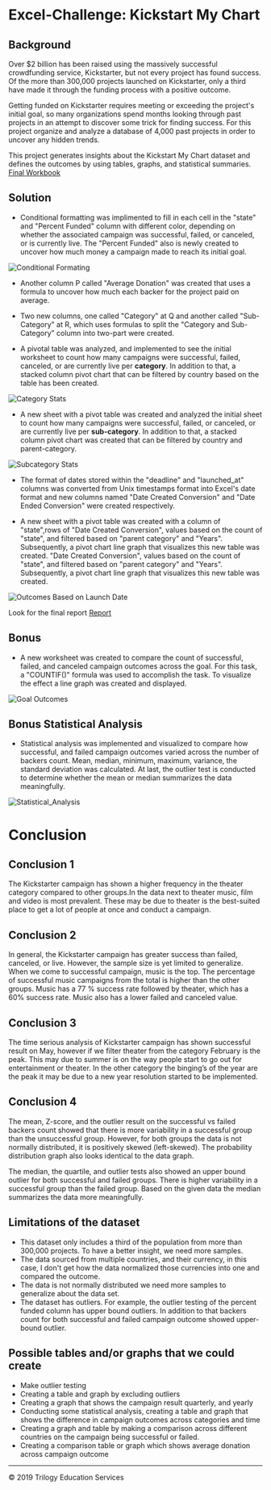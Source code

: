# Excel-Challenge: Kickstart My Chart

## Background

Over $2 billion has been raised using the massively successful crowdfunding service, Kickstarter, but not every project has found success. Of the more than 300,000 projects launched on Kickstarter, only a third have made it through the funding process with a positive outcome.

Getting funded on Kickstarter requires meeting or exceeding the project's initial goal, so many organizations spend months looking through past projects in an attempt to discover some trick for finding success. For this project organize and analyze a database of 4,000 past projects in order to uncover any hidden trends.

This project generates insights about the Kickstart My Chart dataset and defines the outcomes by using tables, graphs, and statistical summaries.
[Final Workbook](./excel-challenge.xlsx)


## Solution 

* Conditional formatting was implimented to fill in each cell in the "state" and "Percent Funded" column with different color, depending on whether the associated campaign was successful, failed, or canceled, or is currently live. The "Percent Funded" also is newly created to uncover how much money a campaign made to reach its initial goal.

![Conditional Formating](images/Conditional_formating.png)

* Another column P called "Average Donation" was created that uses a formula to uncover how much each backer for the project paid on average.

* Two new columns, one called "Category" at Q and another called "Sub-Category" at R, which uses formulas to split the "Category and Sub-Category" column into two-part were created. 

*  A pivotal table was analyzed, and implemented to see the initial worksheet to count how many campaigns were successful, failed, canceled, or are currently live per **category**. In addition to that, a stacked column pivot chart that can be filtered by country based on the table has been created.

![Category Stats](images/Outcome_based_on_category.png)
* A new sheet with a pivot table was created and analyzed the initial sheet to count how many campaigns were successful, failed, or canceled, or are currently live per **sub-category**. In addition to that, a stacked column pivot chart was created that can be filtered by country and parent-category.

![Subcategory Stats](images/Outcome_based_on_sub_category.png)

* The format of dates stored within the "deadline" and "launched_at" columns was converted from Unix timestamps format into Excel's date format and new columns named "Date Created Conversion" and "Date Ended Conversion" were created respectively.

* A new sheet with a pivot table was created with a column of "state",rows of "Date Created Conversion", values based on the count of "state", and filtered based on "parent category" and "Years". Subsequently, a pivot chart line graph that visualizes this new table was created. "Date Created Conversion", values based on the count of "state", and filtered based on "parent category" and "Years". Subsequently, a pivot chart line graph that visualizes this new table was created.

![Outcomes Based on Launch Date](images/Outcome_based_on_date.png)

Look for the final report  [Report](./Report.doc)

## Bonus
* A new worksheet was created to compare the count of successful, failed, and canceled campaign outcomes across the goal. For this task, a "COUNTIF()" formula was used to accomplish the task. To visualize the effect a line graph was created and displayed. 

![Goal Outcomes](images/Bonus_Outcome_based_on_goal.png)

## Bonus Statistical Analysis

* Statistical analysis was implemented and visualized to compare how successful, and failed campaign outcomes varied across the number of backers count. Mean, median, minimum, maximum, variance, the standard deviation was calculated. At last, the outlier test is conducted to determine whether the mean or median summarizes the data meaningfully. 

![Statistical_Analysis](images/Bonus_statistical_analysis.png)

# Conclusion 

## Conclusion 1

The Kickstarter campaign has shown a higher frequency in the theater category compared to other groups.In the data next to theater music, film and video is most prevalent. These may be due to theater is the best-suited place to get a lot of people at once and conduct a campaign.

## Conclusion 2

In general, the Kickstarter campaign has greater success than failed, canceled, or live. However, the sample size is yet limited to generalize. When we come to successful campaign, music is the top. The percentage of successful music campaigns from the total is higher than the other groups. Music has a 77 % success rate followed by theater, which has a 60% success rate. Music also has a lower failed and canceled value.

## Conclusion 3 

The time serious analysis of Kickstarter campaign has shown successful result on May, however if we filter theater from the category February is the peak. This may due to summer is on the way people start to go out for entertainment or theater. In the other category the binging’s of the year are the peak it may be due to a new year resolution started to be implemented.

## Conclusion 4
The mean, Z-score, and the outlier result on the successful vs failed backers count showed that there is more variability in a successful group than the unsuccessful group. However, for both groups the data is not normally distributed, it is positively skewed (left-skewed). The probability distribution graph also looks identical to the data graph. 

The median, the quartile, and outlier tests also showed an upper bound outlier for both successful and failed groups. There is higher variability in a successful group than the failed group. Based on the given data the median summarizes the data more meaningfully. 


## Limitations of the dataset

* This dataset only includes a third of the population from more than 300,000 projects. To have a better insight, we need more samples.
* The data sourced from multiple countries, and their currency, in this case, I don't get how the data normalized those currencies into one and compared the outcome.
* The data is not normally distributed we need more samples to generalize about the data set.
* The dataset has outliers.  For example, the outlier testing of the percent funded column has upper bound outliers. In addition to that backers count for both successful and failed campaign outcome showed upper-bound outlier. 

## Possible tables and/or graphs that we could create
* Make outlier testing 
* Creating a table and graph by excluding outliers  
* Creating a graph that shows the campaign result quarterly, and yearly
* Conducting some statistical analysis, creating a table and graph that shows the difference in campaign outcomes across categories and time
* Creating a graph and table by making a comparison across different countries on the campaign being successful or failed.
* Creating a comparison table or graph which shows average donation across campaign outcome  


- - -
© 2019 Trilogy Education Services
